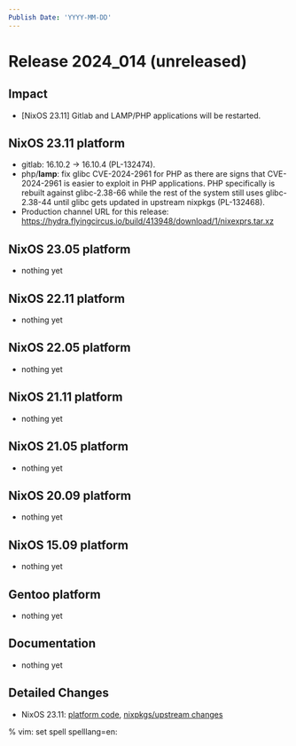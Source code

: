 ```yaml
---
Publish Date: 'YYYY-MM-DD'
---
```


# Release 2024_014 (unreleased)

## Impact

- \[NixOS 23.11] Gitlab and LAMP/PHP applications will be restarted.

## NixOS 23.11 platform

- gitlab: 16.10.2 -> 16.10.4 (PL-132474).
- php/**lamp**: fix glibc CVE-2024-2961 for PHP as there are signs that
  CVE-2024-2961 is easier to exploit in PHP applications. PHP specifically is
  rebuilt against glibc-2.38-66 while the rest of the system still uses
  glibc-2.38-44 until glibc gets updated in upstream nixpkgs (PL-132468).
- Production channel URL for this release: https://hydra.flyingcircus.io/build/413948/download/1/nixexprs.tar.xz

## NixOS 23.05 platform

- nothing yet

## NixOS 22.11 platform

- nothing yet

## NixOS 22.05 platform

- nothing yet

## NixOS 21.11 platform

- nothing yet

## NixOS 21.05 platform

- nothing yet

## NixOS 20.09 platform

- nothing yet

## NixOS 15.09 platform

- nothing yet

## Gentoo platform

- nothing yet

## Documentation

- nothing yet



## Detailed Changes

- NixOS 23.11: [platform code](https://github.com/flyingcircusio/fc-nixos/compare/fc/r2024_013/23.11...a081ab6f0579d9d1c6c8b8d3fe16e4877b78b029),
 [nixpkgs/upstream changes](https://github.com/flyingcircusio/nixpkgs/compare/a7d730a3346ec321b47f36094d315a8d97e34bf8...c0bcdbf87575a89263497d36a1cb60882cae98e6)

% vim: set spell spelllang=en:
